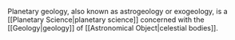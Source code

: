 Planetary geology, also known as astrogeology or exogeology, is a [[Planetary Science|planetary science]] concerned with the [[Geology|geology]] of [[Astronomical Object|celestial bodies]].